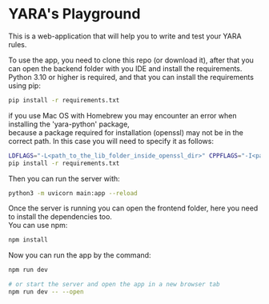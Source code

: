 # YARA's Playground
This is a web-application that will help you to write and test your YARA rules.

To use the app, you need to clone this repo (or download it), after that you can open the backend folder with you IDE and install the requirements.\
Python 3.10 or higher is required, and that you can install the requirements using pip:
```bash
pip install -r requirements.txt
```
if you use Mac OS with Homebrew you may encounter an error when installing the 'yara-python' package,\
because a package required for installation (openssl) may not be in the correct path. In this case you will need to specify it as follows:
```bash
LDFLAGS="-L<path_to_the_lib_folder_inside_openssl_dir>" CPPFLAGS="-I<path_to_the_include_folder_inside_openssl_dir>"
pip install -r requirements.txt
```
Then you can run the server with:
```bash
python3 -m uvicorn main:app --reload
```
Once the server is running you can open the frontend folder, here you need to install the dependencies too.\
You can use npm:
```bash
npm install
```
Now you can run the app by the command:
```bash
npm run dev

# or start the server and open the app in a new browser tab
npm run dev -- --open
```

